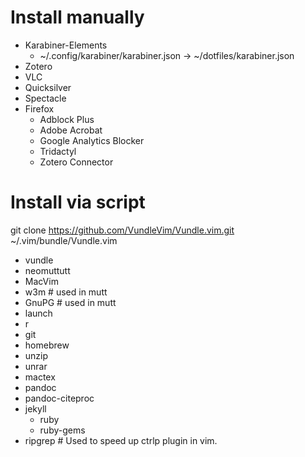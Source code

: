 # Install manually 

- Karabiner-Elements
  - ~/.config/karabiner/karabiner.json -> ~/dotfiles/karabiner.json
- Zotero
- VLC
- Quicksilver
- Spectacle
- Firefox
  - Adblock Plus
  - Adobe Acrobat
  - Google Analytics Blocker
  - Tridactyl
  - Zotero Connector

# Install via script
git clone https://github.com/VundleVim/Vundle.vim.git ~/.vim/bundle/Vundle.vim
- vundle
- neomuttutt
- MacVim
- w3m # used in mutt
- GnuPG # used in mutt
- launch
- r 
- git
- homebrew
- unzip
- unrar
- mactex
- pandoc
- pandoc-citeproc
- jekyll
  - ruby
  - ruby-gems
- ripgrep # Used to speed up ctrlp plugin in vim.


